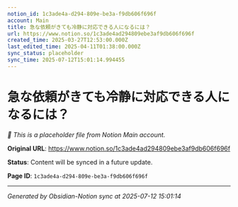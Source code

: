 ```yaml
---
notion_id: 1c3ade4a-d294-809e-be3a-f9db606f696f
account: Main
title: 急な依頼がきても冷静に対応できる人になるには？
url: https://www.notion.so/1c3ade4ad294809ebe3af9db606f696f
created_time: 2025-03-27T12:53:00.000Z
last_edited_time: 2025-04-11T01:38:00.000Z
sync_status: placeholder
sync_time: 2025-07-12T15:01:14.994455
---
```


# 急な依頼がきても冷静に対応できる人になるには？

*🔄 This is a placeholder file from Notion Main account.*

**Original URL**: https://www.notion.so/1c3ade4ad294809ebe3af9db606f696f

**Status**: Content will be synced in a future update.

**Page ID**: `1c3ade4a-d294-809e-be3a-f9db606f696f`

---

*Generated by Obsidian-Notion sync at 2025-07-12 15:01:14*
